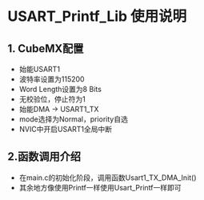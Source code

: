 # USART_Printf_Lib 使用说明

## 1. CubeMX配置

- 始能USART1
- 波特率设置为115200
- Word Length设置为8 Bits
- 无校验位，停止符为1
- 始能DMA -> USART1_TX
- mode选择为Normal，priority自选
- NVIC中开启USART1全局中断

## 2.函数调用介绍

- 在main.c的初始化阶段，调用函数Usart1_TX_DMA_Init()
- 其余地方像使用Printf一样使用Usart_Printf一样即可

